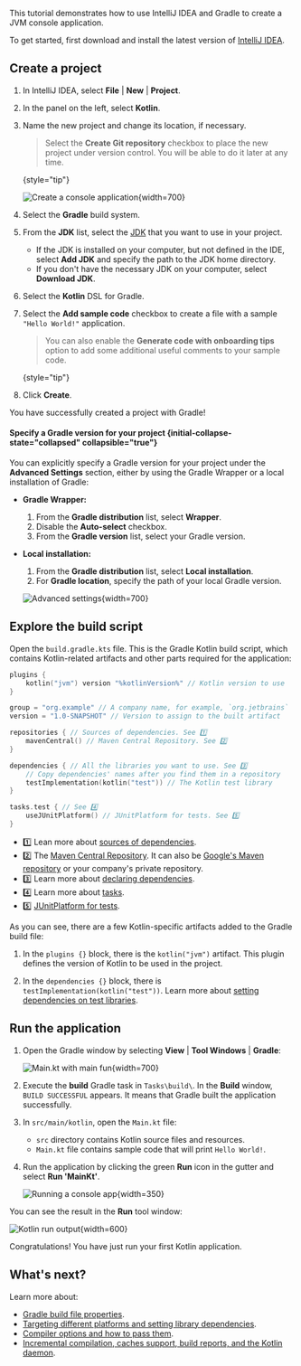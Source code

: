 [//]: # (title: Get started with Gradle and Kotlin/JVM)

This tutorial demonstrates how to use IntelliJ IDEA and Gradle to create a JVM console application.

To get started, first download and install the latest version of [IntelliJ IDEA](https://www.jetbrains.com/idea/download/index.html).

## Create a project

1. In IntelliJ IDEA, select **File** | **New** | **Project**.
2. In the panel on the left, select **Kotlin**.
3. Name the new project and change its location, if necessary.

   > Select the **Create Git repository** checkbox to place the new project under version control. You will be able to do
   > it later at any time.
   >
   {style="tip"}

   ![Create a console application](jvm-new-gradle-project.png){width=700}

4. Select the **Gradle** build system.
5. From the **JDK** list, select the [JDK](https://www.oracle.com/java/technologies/downloads/) that you want to use in
   your project.
    * If the JDK is installed on your computer, but not defined in the IDE, select **Add JDK** and specify the path to the
      JDK home directory.
    * If you don't have the necessary JDK on your computer, select **Download JDK**.

6. Select the **Kotlin** DSL for Gradle.
7. Select the **Add sample code** checkbox to create a file with a sample `"Hello World!"` application.

   > You can also enable the **Generate code with onboarding tips** option to add some additional useful comments to your
   > sample code.
   >
   {style="tip"}

8. Click **Create**.

You have successfully created a project with Gradle!

#### Specify a Gradle version for your project {initial-collapse-state="collapsed" collapsible="true"}

You can explicitly specify a Gradle version for your project under the **Advanced Settings** section, 
either by using the Gradle Wrapper or a local installation of Gradle:

* **Gradle Wrapper:**
   1. From the **Gradle distribution** list, select **Wrapper**.
   2. Disable the **Auto-select** checkbox.
   3. From the **Gradle version** list, select your Gradle version.
* **Local installation:**
   1. From the **Gradle distribution** list, select **Local installation**. 
   2. For **Gradle location**, specify the path of your local Gradle version.

   ![Advanced settings](jvm-new-gradle-project-advanced.png){width=700}

## Explore the build script

Open the `build.gradle.kts` file. This is the Gradle Kotlin build script, which contains Kotlin-related artifacts and other parts required for the application:

```kotlin
plugins {
    kotlin("jvm") version "%kotlinVersion%" // Kotlin version to use
}

group = "org.example" // A company name, for example, `org.jetbrains`
version = "1.0-SNAPSHOT" // Version to assign to the built artifact

repositories { // Sources of dependencies. See 1️⃣
    mavenCentral() // Maven Central Repository. See 2️⃣
}

dependencies { // All the libraries you want to use. See 3️⃣
    // Copy dependencies' names after you find them in a repository
    testImplementation(kotlin("test")) // The Kotlin test library
}

tasks.test { // See 4️⃣
    useJUnitPlatform() // JUnitPlatform for tests. See 5️⃣
}
```

* 1️⃣ Lean more about [sources of dependencies](https://docs.gradle.org/current/userguide/declaring_repositories.html).
* 2️⃣ The [Maven Central Repository](https://central.sonatype.com/). It can also be [Google's Maven repository](https://maven.google.com/) or your company's private repository.
* 3️⃣ Learn more about [declaring dependencies](https://docs.gradle.org/current/userguide/declaring_dependencies.html). 
* 4️⃣ Learn more about [tasks](https://docs.gradle.org/current/dsl/org.gradle.api.Task.html).
* 5️⃣ [JUnitPlatform for tests](https://docs.gradle.org/current/javadoc/org/gradle/api/tasks/testing/Test.html#useJUnitPlatform).

As you can see, there are a few Kotlin-specific artifacts added to the Gradle build file:

1. In the `plugins {}` block, there is the `kotlin("jvm")` artifact. This plugin defines the version of Kotlin to be used in the project.

2. In the `dependencies {}` block, there is `testImplementation(kotlin("test"))`. 
   Learn more about [setting dependencies on test libraries](gradle-configure-project.md#set-dependencies-on-test-libraries).

## Run the application

1. Open the Gradle window by selecting **View** | **Tool Windows** | **Gradle**:

   ![Main.kt with main fun](jvm-gradle-view-build.png){width=700}

2. Execute the **build** Gradle task in `Tasks\build\`. In the **Build** window, `BUILD SUCCESSFUL` appears.
   It means that Gradle built the application successfully.

3. In `src/main/kotlin`, open the `Main.kt` file:
   * `src` directory contains Kotlin source files and resources. 
   * `Main.kt` file contains sample code that will print `Hello World!`.

4. Run the application by clicking the green **Run** icon in the gutter and select **Run 'MainKt'**.

   ![Running a console app](jvm-run-app-gradle.png){width=350}

You can see the result in the **Run** tool window:

![Kotlin run output](jvm-output-gradle.png){width=600}

Congratulations! You have just run your first Kotlin application.

## What's next?

Learn more about:
* [Gradle build file properties](https://docs.gradle.org/current/dsl/org.gradle.api.Project.html#N14E9A).
* [Targeting different platforms and setting library dependencies](gradle-configure-project.md).
* [Compiler options and how to pass them](gradle-compiler-options.md).
* [Incremental compilation, caches support, build reports, and the Kotlin daemon](gradle-compilation-and-caches.md).
